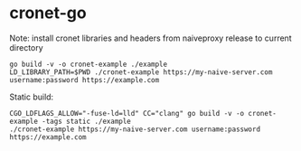# cronet-go

Note: install cronet libraries and headers from naiveproxy release to current directory

```shell
go build -v -o cronet-example ./example
LD_LIBRARY_PATH=$PWD ./cronet-example https://my-naive-server.com username:password https://example.com
```

Static build:

```shell
CGO_LDFLAGS_ALLOW="-fuse-ld=lld" CC="clang" go build -v -o cronet-example -tags static ./example
./cronet-example https://my-naive-server.com username:password https://example.com
```